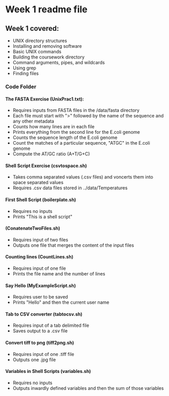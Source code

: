 # Week 1 readme file 

## Week 1 covered:
* UNIX directory structures
* Installing and removing software 
* Basic UNIX commands 
* Building the coursework directory
* Command arguments, pipes, and wildcards
* Using grep
* Finding files

### Code Folder 

#### The FASTA Exercise (**UnixPrac1.txt**):
* Requires inputs from FASTA files in the /data/fasta directory
* Each file must start with ">" followed by the name of the sequence and any other metadata 
* Counts how many lines are in each file 
* Prints everything from the second line for the E.coli genome 
* Counts the sequence length of the E.coli genome 
* Count the matches of a particular sequence, "ATGC" in the E.coli genome 
* Compute the AT/GC ratio (A+T/G+C)

#### Shell Script Exercise (**csvtospace.sh**)
* Takes comma separated values (.csv files) and voncerts them into space separated values
* Requires .csv data files stored in ../data/Temperatures

#### First Shell Script (**boilerplate.sh**)
* Requires no inputs 
* Prints "This is a shell script" 

#### (**ConatenateTwoFiles.sh**)
* Requires input of two files 
* Outputs one file that merges the content of the input files

#### Counting lines (**CountLines.sh**)
* Requires input of one file 
* Prints the file name and the number of lines

#### Say Hello (**MyExampleScript.sh**)
* Requires user to be saved 
* Prints "Hello" and then the current user name

#### Tab to CSV converter (**tabtocsv.sh**)
* Requires input of a tab delimited file 
* Saves output to a .csv file 

#### Convert tiff to png (**tiff2png.sh**)
* Requires input of one .tiff file 
* Outputs one .jpg file

#### Variables in Shell Scripts (**variables.sh**)
* Requires no inputs 
* Outputs inwardly defined variables and then the sum of those variables 

